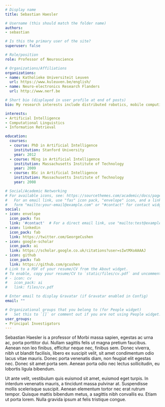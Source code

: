 ```yaml
---
# Display name
title: Sebastian Haesler

# Username (this should match the folder name)
authors:
- sebastian

# Is this the primary user of the site?
superuser: false

# Role/position
role: Professor of Neuroscience

# Organizations/Affiliations
organizations:
- name: Katholieke Universiteit Leuven
  url: https://www.kuleuven.be/english/
- name: Neuro-electronics Research Flanders
  url: http://www.nerf.be

# Short bio (displayed in user profile at end of posts)
bio: My research interests include distributed robotics, mobile computing and programmable matter.

interests:
- Artificial Intelligence
- Computational Linguistics
- Information Retrieval

education:
  courses:
  - course: PhD in Artificial Intelligence
    institution: Stanford University
    year: 2012
  - course: MEng in Artificial Intelligence
    institution: Massachusetts Institute of Technology
    year: 2009
  - course: BSc in Artificial Intelligence
    institution: Massachusetts Institute of Technology
    year: 2008

# Social/Academic Networking
# For available icons, see: https://sourcethemes.com/academic/docs/page-builder/#icons
#   For an email link, use "fas" icon pack, "envelope" icon, and a link in the
#   form "mailto:your-email@example.com" or "#contact" for contact widget.
social:
- icon: envelope
  icon_pack: fas
  link: '#contact'  # For a direct email link, use "mailto:test@example.org".
- icon: linkedin
  icon_pack: fab
  link: https://twitter.com/GeorgeCushen
- icon: google-scholar
  icon_pack: ai
  link: https://scholar.google.co.uk/citations?user=sIwtMXoAAAAJ
- icon: github
  icon_pack: fab
  link: https://github.com/gcushen
# Link to a PDF of your resume/CV from the About widget.
# To enable, copy your resume/CV to `static/files/cv.pdf` and uncomment the lines below.
# - icon: cv
#   icon_pack: ai
#   link: files/cv.pdf

# Enter email to display Gravatar (if Gravatar enabled in Config)
email: ""

# Organizational groups that you belong to (for People widget)
#   Set this to `[]` or comment out if you are not using People widget.
user_groups:
- Principal Investigators
---
```


Sebastian Haesler is a professor of Morbi massa sapien, egestas ac urna ac, porta porttitor dui. Nullam sagittis felis ut magna pretium faucibus. Aenean non leo finibus, efficitur neque nec, finibus sem. Donec viverra, nibh ut blandit facilisis, libero ex suscipit velit, sit amet condimentum odio lacus vitae mauris. Donec porta venenatis diam, non feugiat elit egestas nec. Donec sit amet porta sem. Aenean porta odio nec lectus sollicitudin, eu lobortis ligula bibendum.

Ut ante velit, vestibulum quis euismod sit amet, euismod eget turpis. In interdum venenatis mauris, a tincidunt massa pulvinar at. Suspendisse mollis scelerisque suscipit. Aenean elementum tortor nec erat rutrum tempor. Quisque mattis bibendum metus, a sagittis nibh convallis eu. Etiam ut porta lorem. Nulla gravida ipsum at felis tristique congue.